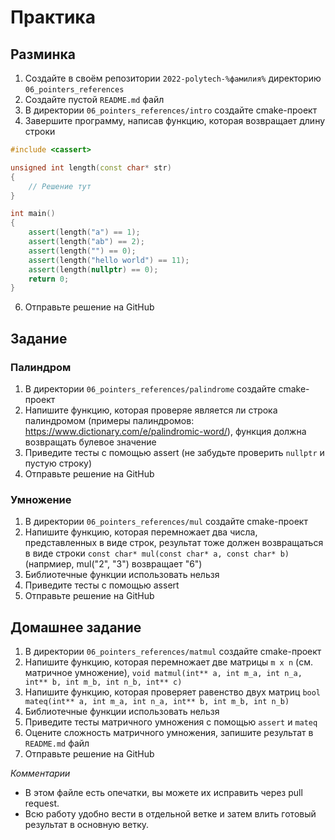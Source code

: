 # Практика

## Разминка

1. Создайте в своём репозитории `2022-polytech-%фамилия%` директорию `06_pointers_references`
2. Cоздайте пустой `README.md` файл
3. В директории `06_pointers_references/intro` создайте cmake-проект
4. Завершите программу, написав функцию, которая возвращает длину строки

```cpp
#include <cassert>

unsigned int length(const char* str)
{
    // Решение тут
}

int main()
{
    assert(length("a") == 1);
    assert(length("ab") == 2);
    assert(length("") == 0);
    assert(length("hello world") == 11);
    assert(length(nullptr) == 0);
    return 0;
}
```

6. Отправьте решение на GitHub

## Задание

### Палиндром
1. В директории `06_pointers_references/palindrome` создайте cmake-проект
2. Напишите функцию, которая проверяе является ли строка палиндромом (примеры палиндромов: https://www.dictionary.com/e/palindromic-word/), функция должна возвращать булевое значение
3. Приведите тесты с помощью assert (не забудьте проверить `nullptr` и пустую строку)
4. Отправьте решение на GitHub

### Умножение
1. В директории `06_pointers_references/mul` создайте cmake-проект
2. Напишите функцию, которая перемножает два числа, представленных в виде строк, результат тоже должен возвращаться в виде строки `const char* mul(const char* a, const char* b)` (напрмиер, mul("2", "3") возвращает "6")
3. Библиотечные функции использовать нельзя
4. Приведите тесты с помощью assert
5. Отправьте решение на GitHub

## Домашнее задание
1. В директории `06_pointers_references/matmul` создайте cmake-проект
2. Напишите функцию, которая перемножает две матрицы `m x n` (см. матричное умножение), `void matmul(int** a, int m_a, int n_a, int** b, int m_b, int n_b, int** c)`
3. Напишите функцию, которая проверяет равенство двух матриц `bool mateq(int** a, int m_a, int n_a, int** b, int m_b, int n_b)`
4. Библиотечные функции использовать нельзя
5. Приведите тесты матричного умножения с помощью `assert` и `mateq`
7. Оцените сложность матричного умножения, запишите результат в `README.md` файл
8. Отправьте решение на GitHub

*Комментарии*
- В этом файле есть опечатки, вы можете их исправить через pull request.
- Всю работу удобно вести в отдельной ветке и затем влить готовый результат в основную ветку.
